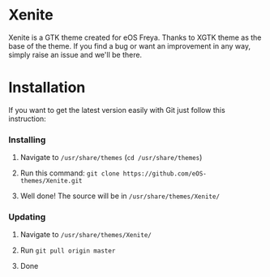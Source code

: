 # Xenite
Xenite is a GTK theme created for eOS Freya. Thanks to XGTK theme as the base of the theme.
If you find a bug or want an improvement in any way, simply raise an issue and we'll be there.

# Installation

If you want to get the latest version easily with Git just follow this instruction:

### Installing

1. Navigate to `/usr/share/themes` (`cd /usr/share/themes`)

2. Run this command: `git clone https://github.com/eOS-themes/Xenite.git`

3. Well done! The source will be in `/usr/share/themes/Xenite/`

### Updating

1. Navigate to `/usr/share/themes/Xenite/`

2. Run `git pull origin master`

3. Done


